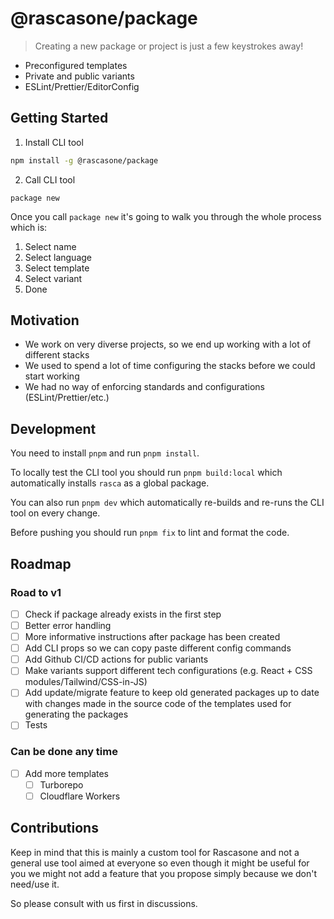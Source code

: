 # @rascasone/package

> Creating a new package or project is just a few keystrokes away!

- Preconfigured templates
- Private and public variants
- ESLint/Prettier/EditorConfig

## Getting Started

1. Install CLI tool

```bash
npm install -g @rascasone/package
```

2. Call CLI tool

```
package new
```

Once you call `package new` it's going to walk you through the whole process which is:

1. Select name
2. Select language
3. Select template
4. Select variant
5. Done

## Motivation

- We work on very diverse projects, so we end up working with a lot of different stacks
- We used to spend a lot of time configuring the stacks before we could start working
- We had no way of enforcing standards and configurations (ESLint/Prettier/etc.)

## Development

You need to install `pnpm` and run `pnpm install`.

To locally test the CLI tool you should run `pnpm build:local` which automatically installs `rasca` as a global package.

You can also run `pnpm dev` which automatically re-builds and re-runs the CLI tool on every change.

Before pushing you should run `pnpm fix` to lint and format the code.

## Roadmap

### Road to v1

- [ ] Check if package already exists in the first step
- [ ] Better error handling
- [ ] More informative instructions after package has been created
- [ ] Add CLI props so we can copy paste different config commands
- [ ] Add Github CI/CD actions for public variants
- [ ] Make variants support different tech configurations (e.g. React + CSS modules/Tailwind/CSS-in-JS)
- [ ] Add update/migrate feature to keep old generated packages up to date with changes made in the source code of the templates used for generating the packages
- [ ] Tests

### Can be done any time

- [ ] Add more templates
  - [ ] Turborepo
  - [ ] Cloudflare Workers

## Contributions

Keep in mind that this is mainly a custom tool for Rascasone and not a general use tool aimed at everyone so even though it might be useful for you we might not add a feature that you propose simply because we don't need/use it.

So please consult with us first in discussions.
